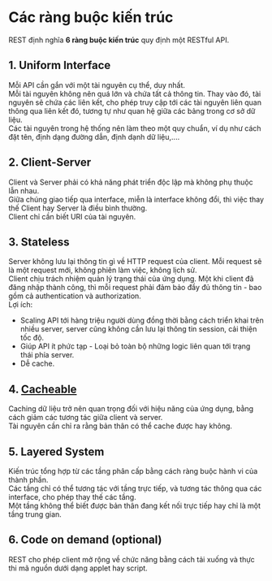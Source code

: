 # Các ràng buộc kiến trúc  
REST định nghĩa **6 ràng buộc kiến trúc** quy định một RESTful API.  
## 1. Uniform Interface  
Mỗi API cần gắn với một tài nguyên cụ thể, duy nhất.  
Mỗi tài nguyên không nên quá lớn và chứa tất cả thông tin. Thay vào đó, tài nguyên sẽ chứa các liên kết, cho phép truy cập tới các tài nguyên liên quan thông qua liên kết đó, tương tự như quan hệ giữa các bảng trong cơ sở dữ liệu.  
Các tài nguyên trong hệ thống nên làm theo một quy chuẩn, ví dụ như cách đặt tên, định dạng đường dẫn, định dạnh dữ liệu,....  
## 2. Client-Server  
Client và Server phải có khả năng phát triển độc lập mà không phụ thuộc lẫn nhau.  
Giữa chúng giao tiếp qua interface, miễn là interface không đổi, thì việc thay thế Client hay Server là điều bình thường.  
Client chỉ cần biết URI của tài nguyên.  
## 3. Stateless  
Server không lưu lại thông tin gì về HTTP request của client. Mỗi request sẽ là một request mới, không phiên làm việc, không lịch sử.  
Client chịu trách nhiệm quản lý trạng thái của ứng dụng. Một khi client đã đăng nhập thành công, thì mỗi request phải đảm bảo đầy đủ thông tin - bao gồm cả authentication và authorization.  
Lợi ích:  
- Scaling API tới hàng triệu người dùng đồng thời bằng cách triển khai trên nhiều server, server cũng không cần lưu lại thông tin session, cải thiện tốc độ.  
- Giúp API ít phức tạp - Loại bỏ toàn bộ những logic liên quan tới trạng thái phía server.  
- Dễ cache.  
## 4. [Cacheable](https://github.com/tinhphantrong0612/RESTfulAPI/blob/main/Caching.md)  
Caching dữ liệu trở nên quan trọng đối với hiệu năng của ứng dụng, bằng cách giảm các tương tác giữa client và server.  
Tài nguyên cần chỉ ra rằng bản thân có thể cache được hay không.  
## 5. Layered System  
Kiến trúc tổng hợp từ các tầng phân cấp bằng cách ràng buộc hành vi của thành phần.  
Các tầng chỉ có thể tương tác với tầng trực tiếp, và tương tác thông qua các interface, cho phép thay thế các tầng.  
Một tầng không thể biết được bản thân đang kết nối trực tiếp hay chỉ là một tầng trung gian.  
## 6. Code on demand (optional)  
REST cho phép client mở rộng về chức năng bằng cách tải xuống và thực thi mã nguồn dưới dạng applet hay script.  
